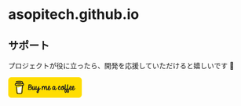 # asopitech.github.io


## サポート

プロジェクトが役に立ったら、開発を応援していただけると嬉しいです 🚀

<a href="https://buymeacoffee.com/asopitechia" target="_blank"><img src="asset/yellow-button.png" alt="Buy Me A Coffee" width="150"></a>
